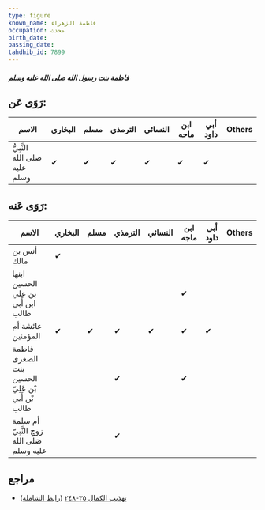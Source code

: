 ```yaml
---
type: figure
known_name: فاطمة الزهراء
occupation: محدث
birth_date:
passing_date:
tahdhib_id: 7899
---
```

##### فاطمة بنت رسول الله صلى الله عليه وسلم

## رَوَى عَن:
| الاسم                         | البخاري | مسلم | الترمذي | النسائي | ابن ماجه | أبي داود | Others |
| ----------------------------- | ------- | ---- | ------- | ------- | -------- | -------- | ------ |
| النَّبِيُّ صلى الله عليه وسلم | ✔       | ✔    | ✔       | ✔       | ✔        | ✔        |        |
## رَوَى عَنه:
| الاسم                                            | البخاري | مسلم | الترمذي | النسائي | ابن ماجه | أبي داود | Others |
| ------------------------------------------------ | ------- | ---- | ------- | ------- | -------- | -------- | ------ |
| أنس بن مالك                                      | ✔       |      |         |         |          |          |        |
| ابنها الحسين بن علي ابن أَبي طالب                |         |      |         |         | ✔        |          |        |
| عائشة أم المؤمنين                                | ✔       | ✔    | ✔       | ✔       | ✔        | ✔        |        |
| فاطمة الصغرى بنت الحسين بْن عَلِيّ بْن أَبي طالب |         |      | ✔       |         | ✔        |          |        |
| أم سلمة زوج النَّبِيّ صَلَّى الله عليه وسلم      |         |      | ✔       |         |          |          |        |
## مراجع
- [تهذيب الكمال ٣٥-٢٤٨](obsidian://open?vault=Tahdhib-al-Kamal&file=Figures/٧٨٩٩-فاطمة%20بنت%20رسول%20الله%20صلى%20الله%20عليه%20وسلم) ([رابط الشاملة](https://shamela.ws/book/3722/18847))